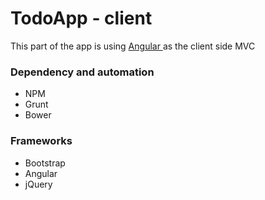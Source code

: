 <h1> TodoApp - client </h1>

<p> This part of the app is using <a  href="http://angular.io"> Angular </a> as the client side MVC </p>

<h3> Dependency and automation </h3>
<ul>
	<li> NPM </li>
	<li> Grunt </li>
	<li> Bower </li>
</ul>

<h3> Frameworks </h3>
<ul>
	<li> Bootstrap </li>
	<li> Angular </li>
	<li> jQuery </li>
</ul>